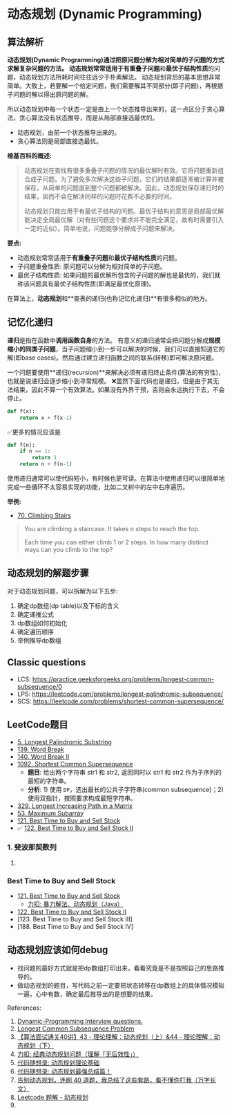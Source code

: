 # 动态规划 (Dynamic Programming)

## 算法解析
**动态规划(Dynamic Programming)**通过把原问题分解为相对简单的子问题的方式求解复杂问题的方法。
动态规划常常适用于**有重叠子问题**和**最优子结构性质**的问题，动态规划方法所耗时间往往远少于朴素解法。
动态规划背后的基本思想非常简单。大致上，若要解一个给定问题，我们需要解其不同部分(即子问题)，再根据子问题的解以得出原问题的解。

所以动态规划中每一个状态一定是由上一个状态推导出来的，这一点区分于贪心算法，贪心算法没有状态推导，而是从局部直接选最优的。
* 动态规划，由前一个状态推导出来的。
* 贪心算法则是局部直接选最优。

**维基百科的概述:**
> 动态规划在查找有很多重叠子问题的情况的最优解时有效。它将问题重新组合成子问题。为了避免多次解决这些子问题，它们的结果都逐渐被计算并被保存，从简单的问题直到整个问题都被解决。因此，动态规划保存递归时的结果，因而不会在解决同样的问题时花费不必要的时间。
>
> 动态规划只能应用于有最优子结构的问题。最优子结构的意思是局部最优解能决定全局最优解（对有些问题这个要求并不能完全满足，故有时需要引入一定的近似）。简单地说，问题能够分解成子问题来解决。


**要点:**
* 动态规划常常适用于**有重叠子问题**和**最优子结构性质**的问题。
* 子问题重叠性质: 原问题可以分解为相对简单的子问题。
* 最优子结构性质: 如果问题的最优解所包含的子问题的解也是最优的，我们就称该问题具有最优子结构性质(即满足最优化原理)。


在算法上，**动态规划**和**查表的递归(也称记忆化递归)**有很多相似的地方。

## 记忆化递归
**递归**是指在函数中**调用函数自身**的方法。
有意义的递归通常会把问题分解成**规模缩小的同类子问题**，当子问题缩小到一步可以解决的时候，我们可以直接知道它的解(即base cases)。然后通过建立递归函数之间的联系(转移)即可解决原问题。

一个问题要使用**递归(recursion)**来解决必须有递归终止条件(算法的有穷性)，也就是说递归会逐步缩小到寻常规模。
:x:虽然下面代码也是递归，但是由于其无法结束，因此不算一个有效算法。如果没有外界干预，否则会永远执行下去，不会停止。
```python
def f(x):
    return x + f(x-1)
```
:white_check_mark:更多的情况应该是
```python
def f(n):
    if n == 1:
        return 1
    return n + f(n-1)
```
使用递归通常可以使代码短小，有时候也更可读。在算法中使用递归可以很简单地完成一些循环不太容易实现的功能，比如二叉树中的左中右序遍历。


**举例:**
* [70. Climbing Stairs](https://leetcode.com/problems/climbing-stairs/)
> You are climbing a staircase. It takes n steps to reach the top.
> 
> Each time you can either climb 1 or 2 steps. In how many distinct ways can you climb to the top?


## 动态规划的解题步骤
对于动态规划问题，可以拆解为以下五步:
1. 确定dp数组(dp table)以及下标的含义
2. 确定递推公式
3. dp数组如何初始化
4. 确定遍历顺序
5. 举例推导dp数组



## Classic questions
* LCS: https://practice.geeksforgeeks.org/problems/longest-common-subsequence/0
* LPS: https://leetcode.com/problems/longest-palindromic-subsequence/
* SCS: https://leetcode.com/problems/shortest-common-supersequence/


## LeetCode题目
* [5. Longest Palindromic Substring](https://leetcode.com/problems/longest-palindromic-substring/)
* [139. Word Break](https://leetcode.com/problems/word-break/)
* [140. Word Break II](https://leetcode.com/problems/word-break-ii/)
* [1092. Shortest Common Supersequence](https://leetcode.com/problems/shortest-common-supersequence/)   
  * **题目**: 给出两个字符串 str1 和 str2, 返回同时以 str1 和 str2 作为子序列的最短的字符串。    
  * **分析**: 1) 使用 `DP`，选出最长的公共子字符串(common subsequence)；2) 使用双指针，按照要求构成最短字符串。
* [329. Longest Increasing Path in a Matrix](https://leetcode.com/problems/longest-increasing-path-in-a-matrix/)
* [53. Maximum Subarray](https://leetcode.com/problems/maximum-subarray/)
* [121. Best Time to Buy and Sell Stock](https://leetcode.com/problems/best-time-to-buy-and-sell-stock/)
* ✅ [122. Best Time to Buy and Sell Stock II](https://leetcode.com/problems/best-time-to-buy-and-sell-stock-ii/)

### 1. 斐波那契数列
1. []()

### Best Time to Buy and Sell Stock
* [121. Best Time to Buy and Sell Stock](https://leetcode.com/problems/best-time-to-buy-and-sell-stock/)
  * [力扣: 暴力解法、动态规划（Java）](https://leetcode.cn/problems/best-time-to-buy-and-sell-stock/solutions/38477/bao-li-mei-ju-dong-tai-gui-hua-chai-fen-si-xiang-b/)
* [122. Best Time to Buy and Sell Stock II](https://leetcode.com/problems/best-time-to-buy-and-sell-stock-ii/)
* [123. Best Time to Buy and Sell Stock III]
* [188. Best Time to Buy and Sell Stock IV]


## 动态规划应该如何debug
* 找问题的最好方式就是把dp数组打印出来，看看究竟是不是按照自己的思路推导的。
* 做动态规划的题目，写代码之前一定要把状态转移在dp数组上的具体情况模拟一遍，心中有数，确定最后推导出的是想要的结果。


References:
1. [Dynamic-Programming Interview questions.](https://leetcode.com/discuss/interview-question/344578/Dynamic-Programming-Interview-questions.)
2. [Longest Common Subsequence Problem](https://en.m.wikipedia.org/wiki/Longest_common_subsequence_problem)
3. [【算法面试通关40讲】43 - 理论理解：动态规划（上）&44 - 理论理解：动态规划（下）](https://blog.nowcoder.net/n/425f1a25e0684097928c0bd306b93079)
4. [力扣: 经典动态规划问题（理解「无后效性」）](https://leetcode.cn/problems/maximum-subarray/solutions/9058/dong-tai-gui-hua-fen-zhi-fa-python-dai-ma-java-dai/)
5. [代码随想录: 动态规划理论基础](https://github.com/youngyangyang04/leetcode-master/blob/master/problems/%E5%8A%A8%E6%80%81%E8%A7%84%E5%88%92%E7%90%86%E8%AE%BA%E5%9F%BA%E7%A1%80.md)
6. [代码随想录: 动态规划最强总结篇！](https://github.com/youngyangyang04/leetcode-master/blob/master/problems/%E5%8A%A8%E6%80%81%E8%A7%84%E5%88%92%E6%80%BB%E7%BB%93%E7%AF%87.md)
7. [告别动态规划，连刷 40 道题，我总结了这些套路，看不懂你打我（万字长文）](https://zhuanlan.zhihu.com/p/91582909)
8. [Leetcode 题解 - 动态规划](https://gitcode.com/CyC2018/CS-Notes/blob/master/notes/Leetcode%20%E9%A2%98%E8%A7%A3%20-%20%E5%8A%A8%E6%80%81%E8%A7%84%E5%88%92.md#0-1-%E8%83%8C%E5%8C%85?utm_source=csdn_github_accelerator)
9. 
